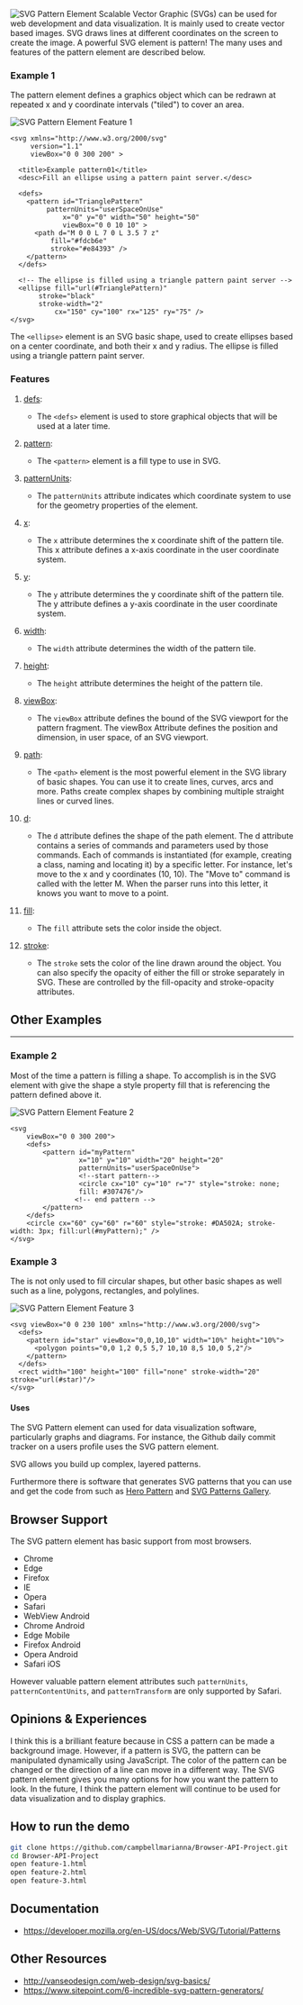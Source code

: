 ![SVG Pattern Element](projectHeader.png "SVG Pattern Element")
Scalable Vector Graphic (SVGs) can be used for web development and data visualization. It is mainly used to create vector based images. SVG draws lines at different coordinates on the screen to create the image. A powerful SVG element is pattern! The many uses and features of the pattern element are described below.

### Example 1
The pattern element defines a graphics object which can be redrawn at repeated x and y coordinate intervals ("tiled") to cover an area.

![SVG Pattern Element Feature 1](feature-1.png "Feature 1 Test")

    <svg xmlns="http://www.w3.org/2000/svg"
         version="1.1"
         viewBox="0 0 300 200" >

      <title>Example pattern01</title>
      <desc>Fill an ellipse using a pattern paint server.</desc>

      <defs>
        <pattern id="TrianglePattern"
             patternUnits="userSpaceOnUse"
                 x="0" y="0" width="50" height="50"
                 viewBox="0 0 10 10" >
          <path d="M 0 0 L 7 0 L 3.5 7 z"
              fill="#fdcb6e"
              stroke="#e84393" />
        </pattern>
      </defs>

      <!-- The ellipse is filled using a triangle pattern paint server -->
      <ellipse fill="url(#TrianglePattern)"
           stroke="black"
           stroke-width="2"
               cx="150" cy="100" rx="125" ry="75" />
    </svg>

The `<ellipse>` element is an SVG basic shape, used to create
ellipses based on a center coordinate, and both their x and y radius. The ellipse is filled using a triangle pattern paint server.


### Features
1. [defs](https://developer.mozilla.org/en-US/docs/Web/SVG/Element/defs):
    - The `<defs>` element is used to store graphical objects that will be used at a later time.

        <defs>
          <pattern id="TrianglePattern"
               patternUnits="userSpaceOnUse"
                   x="0" y="0" width="50" height="50"
                   viewBox="0 0 10 10" >
            <path d="M 0 0 L 7 0 L 3.5 7 z"
                fill="#fdcb6e"
                stroke="#e84393" />
          </pattern>
        </defs>

2. [pattern](https://developer.mozilla.org/en-US/docs/Web/SVG/Element/pattern):
    - The `<pattern>` element is a fill type to use in SVG.

        <pattern id="TrianglePattern"
             patternUnits="userSpaceOnUse"
                 x="0" y="0" width="50" height="50"
                 viewBox="0 0 10 10" >
          <path d="M 0 0 L 7 0 L 3.5 7 z"
              fill="#fdcb6e"
              stroke="#e84393" />
        </pattern>

3. [patternUnits](https://developer.mozilla.org/en-US/docs/Web/SVG/Attribute/patternUnits):
    - The `patternUnits` attribute indicates which coordinate system to use for the geometry properties of the <pattern> element.


4. [x](https://developer.mozilla.org/en-US/docs/Web/SVG/Attribute/x):
    - The `x` attribute determines the x coordinate shift
    of the pattern tile. This x attribute defines a x-axis
    coordinate in the user coordinate system.

5. [y](https://developer.mozilla.org/en-US/docs/Web/SVG/Attribute/y):
    - The `y` attribute determines the y coordinate shift
    of the pattern tile. The y attribute defines a y-axis
    coordinate in the user coordinate system.


6. [width](https://developer.mozilla.org/en-US/docs/Web/SVG/Attribute/width):
    - The `width` attribute determines the width of the
    pattern tile.

7. [height](https://developer.mozilla.org/en-US/docs/Web/SVG/Attribute/width):
    - The `height` attribute determines the height of the
    pattern tile.

8. [viewBox](https://developer.mozilla.org/en-US/docs/Web/SVG/Attribute/viewBox):
    - The `viewBox` attribute defines the bound of the SVG
    viewport for the pattern fragment. The viewBox Attribute
    defines the position and dimension, in user space, of
    an SVG viewport.

9. [path](https://developer.mozilla.org/en-US/docs/Web/SVG/Tutorial/Paths):
    - The `<path>` element is the most powerful element in
    the SVG library of basic shapes. You can use it to create
    lines, curves, arcs and more. Paths create complex shapes
    by combining multiple straight lines or curved lines.

10. [d](https://developer.mozilla.org/en-US/docs/Web/SVG/Attribute/d):
    - The `d` attribute defines the shape of the path element. The d attribute contains a series of commands and parameters used by those commands. Each of commands is instantiated (for example, creating a class, naming and locating it) by a specific letter. For instance, let's move to the x and y coordinates (10, 10). The "Move to" command is called with the letter M. When the parser runs into this letter, it knows you want to move to a point.

11. [fill](https://developer.mozilla.org/en-US/docs/Web/SVG/Tutorial/Fills_and_Strokes):
    - The `fill` attribute sets the color inside the object.

12. [stroke](https://developer.mozilla.org/en-US/docs/Web/SVG/Tutorial/Fills_and_Strokes):
    - The `stroke` sets the color of the line drawn
    around the object. You can also specify the opacity
    of either the fill or stroke separately in SVG. These
    are controlled by the fill-opacity and stroke-opacity
    attributes.

## Other Examples
-----
### Example 2
Most of the time a pattern is filling a shape. To
accomplish is in the SVG element with give the shape a style property fill
that is referencing the pattern defined above it.

![SVG Pattern Element Feature 2](feature-2.png "Feature 2 Test")

    <svg
        viewBox="0 0 300 200">
        <defs>
            <pattern id="myPattern"
                     x="10" y="10" width="20" height="20"
                     patternUnits="userSpaceOnUse">
                     <!--start pattern-->
                     <circle cx="10" cy="10" r="7" style="stroke: none;
                     fill: #307476"/>
                    <!-- end pattern -->
            </pattern>
        </defs>
        <circle cx="60" cy="60" r="60" style="stroke: #DA502A; stroke-width: 3px; fill:url(#myPattern);" />
    </svg>

### Example 3
The is not only used to fill circular shapes, but
other basic shapes as well such as a line, polygons, rectangles, and polylines.

![SVG Pattern Element Feature 3](feature-3.png "Feature 3 Test")

    <svg viewBox="0 0 230 100" xmlns="http://www.w3.org/2000/svg">
      <defs>
        <pattern id="star" viewBox="0,0,10,10" width="10%" height="10%">
          <polygon points="0,0 1,2 0,5 5,7 10,10 8,5 10,0 5,2"/>
        </pattern>
      </defs>
      <rect width="100" height="100" fill="none" stroke-width="20" stroke="url(#star)"/>
    </svg>




#### Uses
The SVG Pattern element can used for data visualization software, particularly
graphs and diagrams. For instance, the Github daily commit tracker on a users profile
uses the SVG pattern element.

SVG allows you build up complex, layered patterns.

Furthermore there is software that generates SVG patterns that you can use and get the code from such as  [Hero Pattern](http://www.heropatterns.com/) and [SVG Patterns Gallery](https://philiprogers.com/svgpatterns/).

## Browser Support
The SVG pattern element has basic support from most browsers.
- Chrome
- Edge
- Firefox
- IE
- Opera
- Safari
- WebView Android
- Chrome Android
- Edge Mobile
- Firefox Android
- Opera Android
- Safari iOS

However valuable pattern element attributes such `patternUnits`, `patternContentUnits`, and `patternTransform` are only supported by Safari.

## Opinions & Experiences
I think this is a brilliant feature because in CSS a pattern can be made a background image. However, if a pattern is SVG, the pattern can be manipulated dynamically using JavaScript. The color of the pattern can be changed or the direction of a line can move in a different way. The SVG pattern element gives you many options for how you want the pattern to look. In the future, I think the pattern element will continue to be used for data visualization and to display graphics.

## How to run the demo
```sh
git clone https://github.com/campbellmarianna/Browser-API-Project.git
cd Browser-API-Project
open feature-1.html
open feature-2.html
open feature-3.html
```


## Documentation
- https://developer.mozilla.org/en-US/docs/Web/SVG/Tutorial/Patterns

## Other Resources
- http://vanseodesign.com/web-design/svg-basics/
- https://www.sitepoint.com/6-incredible-svg-pattern-generators/
